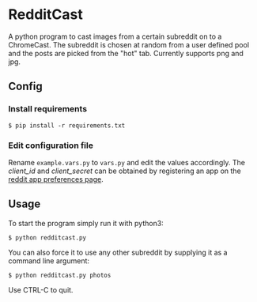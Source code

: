 # RedditCast

A python program to cast images from a certain subreddit on to a ChromeCast. The subreddit is chosen at random from a user defined pool and the posts are picked from the "hot" tab. Currently supports png and jpg.

## Config

### Install requirements

```
$ pip install -r requirements.txt
```

### Edit configuration file

Rename ```example.vars.py``` to ```vars.py``` and edit the values accordingly. The *client\_id* and *client\_secret* can be obtained by registering an app on the [reddit app preferences page](https://www.reddit.com/prefs/apps).

## Usage

To start the program simply run it with python3:

```
$ python redditcast.py
```

You can also force it to use any other subreddit by supplying it as a command line argument:

```
$ python redditcast.py photos
```

Use CTRL-C to quit.
